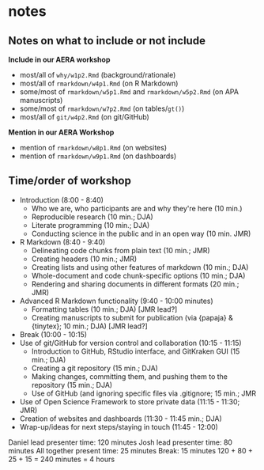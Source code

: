 # notes

## Notes on what to include or not include

**Include in our AERA workshop**

- most/all of `why/w1p2.Rmd` (background/rationale)
- most/all of `rmarkdown/w4p1.Rmd` (on R Markdown)
- some/most of `rmarkdown/w5p1.Rmd` and `rmarkdown/w5p2.Rmd` (on APA manuscripts)
- some/most of `rmarkdown/w7p2.Rmd` (on tables/`gt()`)
- most/all of `git/w4p2.Rmd` (on git/GitHub)

**Mention in our AERA Workshop**

- mention of `rmarkdown/w8p1.Rmd` (on websites)
- mention of `rmarkdown/w9p1.Rmd` (on dashboards)

## Time/order of workshop

- Introduction (8:00 - 8:40)
  - Who we are, who participants are and why they're here (10 min.)
  - Reproducible research (10 min.; DJA)
  - Literate programming (10 min.; DJA)
  - Conducting science in the public and in an open way (10 min. JMR)
- R Markdown (8:40 - 9:40)
  - Delineating code chunks from plain text (10 min.; JMR)
  - Creating headers (10 min.; JMR)
  - Creating lists and using other features of markdown (10 min.; DJA)
  - Whole-document and code chunk-specific options (10 min.; DJA)
  - Rendering and sharing documents in different formats (20 min.; JMR)
- Advanced R Markdown functionality (9:40 - 10:00 minutes)
  - Formatting tables (10 min.; DJA) [JMR lead?]
  - Creating manuscripts to submit for publication (via {papaja} & {tinytex}; 10 min.; DJA) [JMR lead?]
- Break (10:00 - 10:15)
- Use of git/GitHub for version control and collaboration (10:15 - 11:15)
  - Introduction to GitHub, RStudio interface, and GitKraken GUI (15
  min.; DJA) 
  - Creating a git repository (15 min.; DJA)
  - Making changes, committing them, and pushing them to the repository (15 min.; DJA)
  - Use of GitHub (and ignoring specific files via .gitignore; 15 min.; JMR
- Use of Open Science Framework to store private data (11:15 - 11:30; JMR)
- Creation of websites and dashboards (11:30 - 11:45 min.; DJA)
- Wrap-up/ideas for next steps/staying in touch (11:45 - 12:00)

Daniel lead presenter time: 120 minutes
Josh lead presenter time: 80 minutes
All together present time: 25 minutes
Break: 15 minutes
120 + 80 + 25 + 15 = 240 minutes = 4 hours